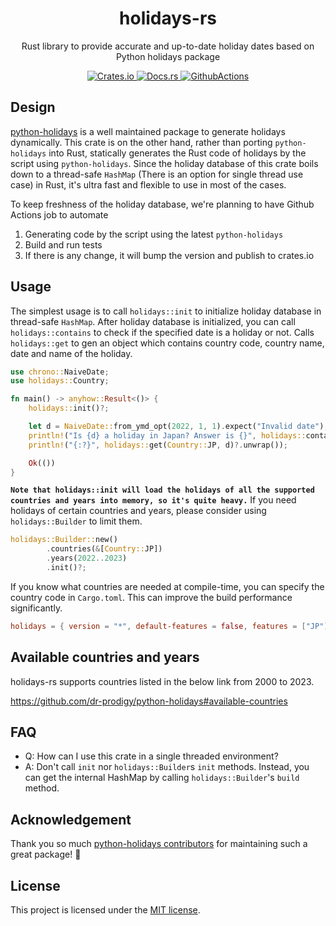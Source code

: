 <h1 align="center">holidays-rs</h1>
<p align="center">Rust library to provide accurate and up-to-date holiday dates based on Python holidays package</p>
<p align="center">
  <a href="https://crates.io/crates/holidays">
    <img alt="Crates.io" src="https://img.shields.io/crates/v/holidays.svg">
  </a>
  <a href="https://docs.rs/holidays/latest/holidays/">
    <img alt="Docs.rs" src="https://img.shields.io/badge/docs.rs-holidays-blue">
  </a>
  <a href="https://github.com/mapbox-jp/holidays-rs/actions/workflows/test.yml">
    <img alt="GithubActions" src="https://github.com/mapbox-jp/holidays-rs/actions/workflows/test.yml/badge.svg">
  </a>
</p>

## Design
[python-holidays](https://github.com/dr-prodigy/python-holidays) is a well maintained package to generate holidays dynamically. This crate is on the other hand, rather than porting `python-holidays` into Rust, statically generates the Rust code of holidays by the script using `python-holidays`. Since the holiday database of this crate boils down to a thread-safe `HashMap` (There is an option for single thread use case) in Rust, it's ultra fast and flexible to use in most of the cases.

To keep freshness of the holiday database, we're planning to have Github Actions job to automate
1. Generating code by the script using the latest `python-holidays`
2. Build and run tests
3. If there is any change, it will bump the version and publish to crates.io

## Usage

The simplest usage is to call `holidays::init` to initialize holiday database in thread-safe `HashMap`. After holiday database is initialized, you can call `holidays::contains` to check if the specified date is a holiday or not. Calls `holidays::get` to gen an object which contains country code, country name, date and name of the holiday.
```rust
use chrono::NaiveDate;
use holidays::Country;

fn main() -> anyhow::Result<()> {
    holidays::init()?;

    let d = NaiveDate::from_ymd_opt(2022, 1, 1).expect("Invalid date");
    println!("Is {d} a holiday in Japan? Answer is {}", holidays::contains(Country::JP, d)?);
    println!("{:?}", holidays::get(Country::JP, d)?.unwrap());

    Ok(())
}
```

**`Note that holidays::init will load the holidays of all the supported countries and years into memory, so it's quite heavy.`** If you need holidays of certain countries and years, please consider using `holidays::Builder` to limit them.

```rust
holidays::Builder::new()
        .countries(&[Country::JP])
        .years(2022..2023)
        .init()?;
```

If you know what countries are needed at compile-time, you can specify the country code in `Cargo.toml`. This can improve the build performance significantly.
```toml
holidays = { version = "*", default-features = false, features = ["JP"] }
```

## Available countries and years

holidays-rs supports countries listed in the below link from 2000 to 2023.

https://github.com/dr-prodigy/python-holidays#available-countries

## FAQ

* Q: How can I use this crate in a single threaded environment?
* A: Don't call `init` nor `holidays::Builder`s `init` methods. Instead, you can get the internal HashMap by calling `holidays::Builder`'s `build` method. 

## Acknowledgement

Thank you so much [python-holidays contributors](https://github.com/dr-prodigy/python-holidays/graphs/contributors) for maintaining such a great package! 🙏

## License

This project is licensed under the [MIT license](https://github.com/mapbox-japan/blob/main/LICENSE).
